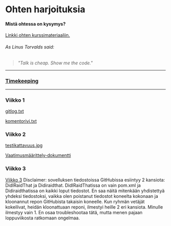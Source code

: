 # Ohten harjoituksia

#### Mistä ohtessa on kysymys?
[Linkki ohten kurssimateriaaliin.](https://github.com/mluukkai/ohjelmistotekniikka-kevat2019/)


###### As Linus Torvalds said:
> *"Talk is cheap. Show me the code."*

-----------------------------
### [Timekeeping](https://github.com/sinilandia/ot_viikko1/blob/master/documentation/timekeeping.md)
-----------------------------


### **Viikko 1**

[gitlog.txt](https://github.com/sinilandia/ot_viikko1/blob/master/laskarit/gitlog.txt)

[komentorivi.txt](https://github.com/sinilandia/ot_viikko1/blob/master/laskarit/komentorivi.txt)

### **Viikko 2**

[testikattavuus.jpg](https://github.com/sinilandia/ot_viikko1/blob/master/laskarit/viikko2/testikattavuus_Unicafe.png)

[Vaatimusmäärittely-dokumentti](https://github.com/sinilandia/ot_viikko1/blob/master/documentation/srs.md)

### **Viikko 3**
[Viikko 3](https://github.com/sinilandia/ot_viikko1/tree/master/laskarit/viikko3)
Disclaimer: sovelluksen tiedostoissa GitHubissa esiintyy 2 kansiota: DidIRaidThat ja Didiraidthat. DidIRaidThatissa on vain pom.xml ja Didiraidthatissa on kaikki loput tiedostot. En saa näitä mitenkään yhdistettyä yhdeksi tiedostoksi, vaikka olen poistanut tiedostot koneelta kokonaan ja kloonannut repon GitHubista takaisin koneelle. Kun ryhmän vetäjät kokeilivat, heidän kloonattuaan reponi, ilmestyi heille 2 eri kansiota. Minulle ilmestyy vain 1. En osaa troubleshootaa tätä, mutta menen pajaan loppuviikosta ratkomaan ongelmaa.
